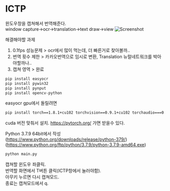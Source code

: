 # ICTP
윈도우창을 캡쳐해서 번역해준다.<br />
window capture->ocr->translation->text draw->view
![Screenshot](https://github.com/AjenaEYo/ICTP/blob/develop/example/ictp_first.gif)

해결해야할 과제
1. 0.1fps 성능문제 > ocr에서 많이 먹는데, 더 빠른거로 찾아볼까..
2. 번역 횟수 제한 > 카카오번역으로 임시로 변환, Translation 뉴럴네트워크를 박아야할까나..
3. 캡쳐 영역 > 완료

``` bash
pip install easyocr
pip install pywin32
pip install pynput
pip install opencv-python
```
easyocr gpu에서 돌릴려면
``` bash
pip install torch==1.8.1+cu102 torchvision==0.9.1+cu102 torchaudio===0.8.1 -f https://download.pytorch.org/whl/torch_stable.html
```
cuda 버전 맞춰서 설치. https://pytorch.org/ 가면 받을수 있다.

Python 3.7.9 64bit에서 작성(https://www.python.org/downloads/release/python-379/)
(https://www.python.org/ftp/python/3.7.9/python-3.7.9-amd64.exe)

``` bash
python main.py
```

캡쳐할 윈도우 좌클릭.<br />
번역할 화면에서 T버튼 클릭(ICTP창에서 눌러야함).<br />
아무키 누르면 다시 캡쳐모드.<br />
종료는 캡쳐모드에서 q.<br />
